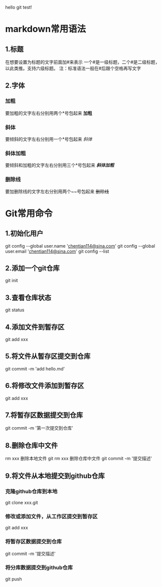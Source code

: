 hello git test!

# markdown常用语法

## 1.标题
在想要设置为标题的文字前面加#来表示
一个#是一级标题，二个#是二级标题，以此类推。支持六级标题。
注：标准语法一般在#后跟个空格再写文字


## 2.字体
### 加粗
要加粗的文字左右分别用两个*号包起来 
**加粗**

### 斜体
要倾斜的文字左右分别用一个*号包起来
*斜体*

### 斜体加粗
要倾斜和加粗的文字左右分别用三个*号包起来
***斜体加粗***

### 删除线
要加删除线的文字左右分别用两个~~号包起来
~~删除线~~


# Git常用命令
## 1.初始化用户
git config --global user.name 'chentian114@sina.com'
git config --global user.email 'chentian114@sina.com'
git config --list

## 2.添加一个git仓库
git init

## 3.查看仓库状态
git status

## 4.添加文件到暂存区
git add xxx

## 5.将文件从暂存区提交到仓库
git commit -m 'add hello.md'

## 6.将修改文件添加到暂存区
git add xxx

## 7.将暂存区数据提交到仓库
git commit -m '第一次提交到仓库'

## 8.删除仓库中文件
rm xxx  删除本地文件
git rm xxx 删除仓库中文件
git commit -m '提交描述'

## 9.将文件从本地提交到github仓库
### 克隆github仓库到本地
git clone xxx.git
### 修改或添加文件，从工作区提交到暂存区
git add xxx
### 将暂存区数据提交到仓库
git commit -m '提交描述'
### 将分库数据提交到github仓库
git push


















